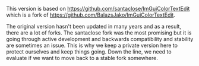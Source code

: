 This version is based on https://github.com/santaclose/ImGuiColorTextEdit which is a fork of https://github.com/BalazsJako/ImGuiColorTextEdit.

The original version hasn't been updated in many years and as a result, there are a lot of forks. The santaclose fork was the most promising but it is going through active development and backwards compatibility and stability are sometimes an issue. This is why we keep a private version here to protect ourselves and keep things going. Down the line, we need to evaluate if we want to move back to a stable fork somewhere.
